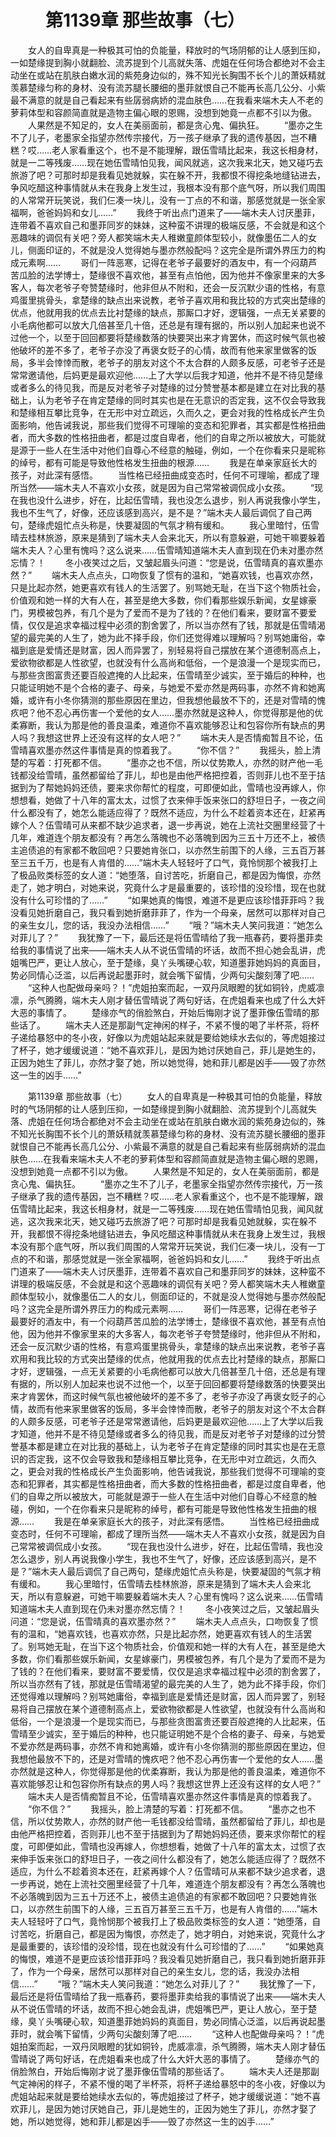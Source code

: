 # 　　第1139章 那些故事（七）
　　女人的自卑真是一种极其可怕的负能量，释放时的气场阴郁的让人感到压抑，一如楚缘提到胸小就翻脸、流苏提到个儿高就失落、虎姐在任何场合都绝对不会主动坐在或站在肌肤白嫩水润的紫苑身边似的，殊不知光长胸围不长个儿的萧妖精就羡慕楚缘匀称的身材、没有流苏腿长腰细的墨菲就恨自己不能再长高几公分、小紫最不满意的就是自己看起来有些孱弱病娇的混血肤色……在我看来端木夫人不老的萝莉体型和容颜简直就是造物主偏心眼的恩赐，没想到她竟一点都不引以为傲。
　　人果然是不知足的，女人在美丽面前，都是贪心鬼、偏执狂。
　　“墨亦之生不了儿子，老墨家全指望亦然传宗接代，万一孩子继承了我的遗传基因，岂不糟糕？哎……老人家看重这个，也不是不能理解，跟伍雪晴比起来，我这长相身材，就是一二等残废……现在她伍雪晴怕见我，闻风就逃，这次我来北天，她又碰巧去旅游了吧？可那时却是我看见她就躲，实在躲不开，我都恨不得挖条地缝钻进去，争风吃醋这种事情就从未在我身上发生过，我根本没有那个底气呀，所以我们周围的人常常开玩笑说，我们仨凑一块儿，没有一丁点的不和谐，那感觉就是一张全家福啊，爸爸妈妈和女儿……”
　　我终于听出点门道来了——端木夫人讨厌墨菲，连带着不喜欢自己和墨菲同岁的妹妹，这种蛮不讲理的极端反感，不会就是和这个恶趣味的调侃有关吧？旁人都笑端木夫人稚嫩童颜体型较小，就像墨伍二人的女儿，侧面印证的，不就是没人觉得她与墨亦然般配吗？这完全是所谓外界压力的构成元素啊……
　　哥们一阵恶寒，记得在老爷子最要好的酒友中，有一个闷葫芦苦瓜脸的法学博士，楚缘很不喜欢他，甚至有点怕他，因为他并不像家里来的大多客人，每次老爷子夸赞楚缘时，他非但从不附和，还会一反沉默少语的性格，有意鸡蛋里挑骨头，拿楚缘的缺点出来说教，老爷子喜欢用和我比较的方式突出楚缘的优点，他就用我的优点去比衬楚缘的缺点，那厮口才好，逻辑强，一点无关紧要的小毛病他都可以放大几倍甚至几十倍，还总是有理有据的，所以别人加起来也说不过他一个，以至于回回都要将楚缘数落的快要哭出来才肯罢休，而这时候气氛也被他破坏的差不多了，老爷子亦没了再褒女贬子的心情，故而有他来家里做客的饭局，多半会悻悻而散，老爷子的朋友对这个不太合群的人颇多反感，可老爷子还是常常邀请他，后妈更是最欢迎他……上了大学以后我才知道，他并不是不待见楚缘或者多么的待见我，而是反对老爷子对楚缘的过分赞誉基本都是建立在对比我的基础上，认为老爷子在肯定楚缘的同时其实也是在无意识的否定我，这不仅会导致我和楚缘相互攀比竞争，在无形中对立疏远，久而久之，更会对我的性格成长产生负面影响，他告诫我说，那些我们觉得不可理喻的变态和犯罪者，其实都是性格扭曲者，而大多数的性格扭曲者，都是过度自卑者，他们的自卑之所以被放大，可能就是源于一些人在生活中对他们自尊心不经意的触碰，例如，一个在你看来只是昵称的绰号，都有可能是导致他性格发生扭曲的根源……
　　我是在单亲家庭长大的孩子，对此深有感悟。
　　当性格已经扭曲成变态时，任何不可理喻，都成了理所当然——端木夫人不喜欢小女孩，就是因为自己常常被调侃成小女孩。
　　“现在我也没什么进步，好在，比起伍雪晴，我也没怎么退步，别人再说我像小学生，我也不生气了，好像，还应该感到高兴，是不是？”端木夫人最后调侃了自己两句，楚缘虎姐忙点头称是，快要凝固的气氛才稍有缓和。
　　我心里暗忖，伍雪晴去桂林旅游，原来是猜到了端木夫人会来北天，所以有意躲避，可她干嘛要躲着端木夫人？心里有愧吗？这么说来……伍雪晴知道端木夫人直到现在仍未对墨亦然忘情？！
　　冬小夜笑过之后，又皱起眉头问道：“您是说，伍雪晴真的喜欢墨亦然？”
　　端木夫人点点头，口吻恢复了惯有的温和，“她喜欢钱，也喜欢亦然，只是比起亦然，她更喜欢有钱人的生活罢了。别骂她无耻，在当下这个物质社会，价值观和她一样的大有人在，甚至是绝大多数，你们看那些娱乐新闻，女星嫁豪门，男模被包养，有几个是为了爱而不是为了钱的？在他们看来，要财富不要爱情，仅仅是追求幸福过程中必须的割舍罢了，所以当亦然有了钱，那就是伍雪晴渴望的最完美的人生了，她为此不择手段，你们还觉得难以理解吗？别骂她庸俗，幸福到底是爱情还是财富，因人而异罢了，别轻易将自己摆放在某个道德制高点上，爱欲物欲都是人性欲望，也就没有什么高尚和低俗，一个是浪漫一个是现实而已，与那些贪图富贵还要百般遮掩的人比起来，伍雪晴至少诚实，至于婚后的种种，也只能证明她不是个合格的妻子、母亲，与她爱不爱亦然是两码事，亦然不肯和她离婚，或许有小冬你猜测的那些原因在里边，但我想他最放不下的，还是对雪晴的愧疚吧？他不忍心再伤害一个爱他的女人……墨亦然就是这种人，你觉得那是他的优柔寡断，我认为那是他的善良温柔，难道你不喜欢能够忍让和包容你所有缺点的男人吗？我想这世界上还没有这样的女人吧？”
　　端木夫人是否情痴暂且不论，伍雪晴喜欢墨亦然这件事情是真的惊着我了。
　　“你不信？”
　　我摇头，脸上清楚的写着：打死都不信。
　　“墨亦之也不信，所以仗势欺人，亦然的财产他一毛钱都没给雪晴，虽然都留给了菲儿，却也是由他严格把控着，否则菲儿也不至于拮据到为了帮她妈妈还债，要来求你帮忙的程度，可即便如此，雪晴也没再嫁人，你想想看，她做了十八年的富太太，过惯了衣来伸手饭来张口的舒坦日子，一夜之间什么都没有了，她怎么能适应得了？既然不适应，为什么不趁着资本还在，赶紧再嫁个人？伍雪晴可从来都不缺少追求者，退一步再说，她在上流社交圈里经营了十几年，难道连个朋友都没有？再怎么落魄也不必落魄到因为三五十万还不上，被债主追债追的有家都不敢回吧？只要她肯张口，以亦然生前围下的人缘，三五百万甚至三五千万，也是有人肯借的……”端木夫人轻轻吁了口气，竟怜悯那个被我打上了极品败类标签的女人道：“她堕落，自讨苦吃，折磨自己，都是因为悔恨，亦然走了，她才明白，对她来说，究竟什么才是最重要的，该珍惜的没珍惜，现在也就没有什么可珍惜的了……”
　　“如果她真的悔恨，难道不是更应该珍惜菲菲吗？我没看见她折磨自己，我只看到她折磨菲菲了，作为一个母亲，居然可以那样对自己的亲生女儿，您的话，我没办法相信……”
　　“哦？”端木夫人笑问我道：“她怎么对菲儿了？”
　　我犹豫了一下，最后还是将伍雪晴给了我一瓶春药，要将墨菲卖给我的事情说了出来——端木夫人从不说伍雪晴的坏话，故而不担心她会乱讲，虎姐嘴巴严，更让人放心，至于楚缘，臭丫头嘴硬心软，知道墨菲她妈妈的真面目，势必同情心泛滥，以后再说起墨菲时，就会嘴下留情，少两句尖酸刻薄了吧……
　　“这种人也配做母亲吗？！”虎姐拍案而起，一双丹凤眼瞪的犹如铜铃，虎威凛凛，杀气腾腾，端木夫人刚才替伍雪晴说了两句好话，在虎姐看来也成了什么大奸大恶的事情了。
　　楚缘亦气的俏脸煞白，开始后悔刚才说了墨菲像伍雪晴的那些话了。
　　端木夫人还是那副气定神闲的样子，不紧不慢的喝了半杯茶，将杯子递给暴怒中的冬小夜，好像以为虎姐站起来就是要给她续水去似的，等虎姐接过了杯子，她才缓缓说道：“她不喜欢菲儿，是因为她讨厌她自己，菲儿是她生的，正因为她生了菲儿，亦然才娶了她，所以她觉得，她和菲儿都是凶手——毁了亦然这一生的凶手……”

　　第1139章 那些故事（七）
　　女人的自卑真是一种极其可怕的负能量，释放时的气场阴郁的让人感到压抑，一如楚缘提到胸小就翻脸、流苏提到个儿高就失落、虎姐在任何场合都绝对不会主动坐在或站在肌肤白嫩水润的紫苑身边似的，殊不知光长胸围不长个儿的萧妖精就羡慕楚缘匀称的身材、没有流苏腿长腰细的墨菲就恨自己不能再长高几公分、小紫最不满意的就是自己看起来有些孱弱病娇的混血肤色……在我看来端木夫人不老的萝莉体型和容颜简直就是造物主偏心眼的恩赐，没想到她竟一点都不引以为傲。
　　人果然是不知足的，女人在美丽面前，都是贪心鬼、偏执狂。
　　“墨亦之生不了儿子，老墨家全指望亦然传宗接代，万一孩子继承了我的遗传基因，岂不糟糕？哎……老人家看重这个，也不是不能理解，跟伍雪晴比起来，我这长相身材，就是一二等残废……现在她伍雪晴怕见我，闻风就逃，这次我来北天，她又碰巧去旅游了吧？可那时却是我看见她就躲，实在躲不开，我都恨不得挖条地缝钻进去，争风吃醋这种事情就从未在我身上发生过，我根本没有那个底气呀，所以我们周围的人常常开玩笑说，我们仨凑一块儿，没有一丁点的不和谐，那感觉就是一张全家福啊，爸爸妈妈和女儿……”
　　我终于听出点门道来了——端木夫人讨厌墨菲，连带着不喜欢自己和墨菲同岁的妹妹，这种蛮不讲理的极端反感，不会就是和这个恶趣味的调侃有关吧？旁人都笑端木夫人稚嫩童颜体型较小，就像墨伍二人的女儿，侧面印证的，不就是没人觉得她与墨亦然般配吗？这完全是所谓外界压力的构成元素啊……
　　哥们一阵恶寒，记得在老爷子最要好的酒友中，有一个闷葫芦苦瓜脸的法学博士，楚缘很不喜欢他，甚至有点怕他，因为他并不像家里来的大多客人，每次老爷子夸赞楚缘时，他非但从不附和，还会一反沉默少语的性格，有意鸡蛋里挑骨头，拿楚缘的缺点出来说教，老爷子喜欢用和我比较的方式突出楚缘的优点，他就用我的优点去比衬楚缘的缺点，那厮口才好，逻辑强，一点无关紧要的小毛病他都可以放大几倍甚至几十倍，还总是有理有据的，所以别人加起来也说不过他一个，以至于回回都要将楚缘数落的快要哭出来才肯罢休，而这时候气氛也被他破坏的差不多了，老爷子亦没了再褒女贬子的心情，故而有他来家里做客的饭局，多半会悻悻而散，老爷子的朋友对这个不太合群的人颇多反感，可老爷子还是常常邀请他，后妈更是最欢迎他……上了大学以后我才知道，他并不是不待见楚缘或者多么的待见我，而是反对老爷子对楚缘的过分赞誉基本都是建立在对比我的基础上，认为老爷子在肯定楚缘的同时其实也是在无意识的否定我，这不仅会导致我和楚缘相互攀比竞争，在无形中对立疏远，久而久之，更会对我的性格成长产生负面影响，他告诫我说，那些我们觉得不可理喻的变态和犯罪者，其实都是性格扭曲者，而大多数的性格扭曲者，都是过度自卑者，他们的自卑之所以被放大，可能就是源于一些人在生活中对他们自尊心不经意的触碰，例如，一个在你看来只是昵称的绰号，都有可能是导致他性格发生扭曲的根源……
　　我是在单亲家庭长大的孩子，对此深有感悟。
　　当性格已经扭曲成变态时，任何不可理喻，都成了理所当然——端木夫人不喜欢小女孩，就是因为自己常常被调侃成小女孩。
　　“现在我也没什么进步，好在，比起伍雪晴，我也没怎么退步，别人再说我像小学生，我也不生气了，好像，还应该感到高兴，是不是？”端木夫人最后调侃了自己两句，楚缘虎姐忙点头称是，快要凝固的气氛才稍有缓和。
　　我心里暗忖，伍雪晴去桂林旅游，原来是猜到了端木夫人会来北天，所以有意躲避，可她干嘛要躲着端木夫人？心里有愧吗？这么说来……伍雪晴知道端木夫人直到现在仍未对墨亦然忘情？！
　　冬小夜笑过之后，又皱起眉头问道：“您是说，伍雪晴真的喜欢墨亦然？”
　　端木夫人点点头，口吻恢复了惯有的温和，“她喜欢钱，也喜欢亦然，只是比起亦然，她更喜欢有钱人的生活罢了。别骂她无耻，在当下这个物质社会，价值观和她一样的大有人在，甚至是绝大多数，你们看那些娱乐新闻，女星嫁豪门，男模被包养，有几个是为了爱而不是为了钱的？在他们看来，要财富不要爱情，仅仅是追求幸福过程中必须的割舍罢了，所以当亦然有了钱，那就是伍雪晴渴望的最完美的人生了，她为此不择手段，你们还觉得难以理解吗？别骂她庸俗，幸福到底是爱情还是财富，因人而异罢了，别轻易将自己摆放在某个道德制高点上，爱欲物欲都是人性欲望，也就没有什么高尚和低俗，一个是浪漫一个是现实而已，与那些贪图富贵还要百般遮掩的人比起来，伍雪晴至少诚实，至于婚后的种种，也只能证明她不是个合格的妻子、母亲，与她爱不爱亦然是两码事，亦然不肯和她离婚，或许有小冬你猜测的那些原因在里边，但我想他最放不下的，还是对雪晴的愧疚吧？他不忍心再伤害一个爱他的女人……墨亦然就是这种人，你觉得那是他的优柔寡断，我认为那是他的善良温柔，难道你不喜欢能够忍让和包容你所有缺点的男人吗？我想这世界上还没有这样的女人吧？”
　　端木夫人是否情痴暂且不论，伍雪晴喜欢墨亦然这件事情是真的惊着我了。
　　“你不信？”
　　我摇头，脸上清楚的写着：打死都不信。
　　“墨亦之也不信，所以仗势欺人，亦然的财产他一毛钱都没给雪晴，虽然都留给了菲儿，却也是由他严格把控着，否则菲儿也不至于拮据到为了帮她妈妈还债，要来求你帮忙的程度，可即便如此，雪晴也没再嫁人，你想想看，她做了十八年的富太太，过惯了衣来伸手饭来张口的舒坦日子，一夜之间什么都没有了，她怎么能适应得了？既然不适应，为什么不趁着资本还在，赶紧再嫁个人？伍雪晴可从来都不缺少追求者，退一步再说，她在上流社交圈里经营了十几年，难道连个朋友都没有？再怎么落魄也不必落魄到因为三五十万还不上，被债主追债追的有家都不敢回吧？只要她肯张口，以亦然生前围下的人缘，三五百万甚至三五千万，也是有人肯借的……”端木夫人轻轻吁了口气，竟怜悯那个被我打上了极品败类标签的女人道：“她堕落，自讨苦吃，折磨自己，都是因为悔恨，亦然走了，她才明白，对她来说，究竟什么才是最重要的，该珍惜的没珍惜，现在也就没有什么可珍惜的了……”
　　“如果她真的悔恨，难道不是更应该珍惜菲菲吗？我没看见她折磨自己，我只看到她折磨菲菲了，作为一个母亲，居然可以那样对自己的亲生女儿，您的话，我没办法相信……”
　　“哦？”端木夫人笑问我道：“她怎么对菲儿了？”
　　我犹豫了一下，最后还是将伍雪晴给了我一瓶春药，要将墨菲卖给我的事情说了出来——端木夫人从不说伍雪晴的坏话，故而不担心她会乱讲，虎姐嘴巴严，更让人放心，至于楚缘，臭丫头嘴硬心软，知道墨菲她妈妈的真面目，势必同情心泛滥，以后再说起墨菲时，就会嘴下留情，少两句尖酸刻薄了吧……
　　“这种人也配做母亲吗？！”虎姐拍案而起，一双丹凤眼瞪的犹如铜铃，虎威凛凛，杀气腾腾，端木夫人刚才替伍雪晴说了两句好话，在虎姐看来也成了什么大奸大恶的事情了。
　　楚缘亦气的俏脸煞白，开始后悔刚才说了墨菲像伍雪晴的那些话了。
　　端木夫人还是那副气定神闲的样子，不紧不慢的喝了半杯茶，将杯子递给暴怒中的冬小夜，好像以为虎姐站起来就是要给她续水去似的，等虎姐接过了杯子，她才缓缓说道：“她不喜欢菲儿，是因为她讨厌她自己，菲儿是她生的，正因为她生了菲儿，亦然才娶了她，所以她觉得，她和菲儿都是凶手——毁了亦然这一生的凶手……”

